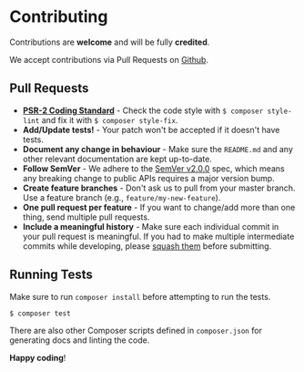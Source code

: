 # Contributing

Contributions are **welcome** and will be fully **credited**.

We accept contributions via Pull Requests on [Github](https://github.com/gpsinsight/gpsinsight-api-v2-client-php).

## Pull Requests

- **[PSR-2 Coding Standard](https://github.com/php-fig/fig-standards/blob/master/accepted/PSR-2-coding-style-guide.md)** - Check the code style with ``$ composer style-lint`` and fix it with ``$ composer style-fix``.
- **Add/Update tests!** - Your patch won't be accepted if it doesn't have tests.
- **Document any change in behaviour** - Make sure the `README.md` and any other relevant documentation are kept up-to-date.
- **Follow SemVer** - We adhere to the [SemVer v2.0.0](http://semver.org/) spec, which means any breaking change to public APIs requires a major version bump.
- **Create feature branches** - Don't ask us to pull from your master branch. Use a feature branch (e.g., `feature/my-new-feature`).
- **One pull request per feature** - If you want to change/add more than one thing, send multiple pull requests.
- **Include a meaningful history** - Make sure each individual commit in your pull request is meaningful. If you had to make multiple intermediate commits while developing, please [squash them](http://www.git-scm.com/book/en/v2/Git-Tools-Rewriting-History#Changing-Multiple-Commit-Messages) before submitting.

## Running Tests

Make sure to run `composer install` before attempting to run the tests.

``` bash
$ composer test
```

There are also other Composer scripts defined in `composer.json` for generating docs and linting the code.

**Happy coding**!
